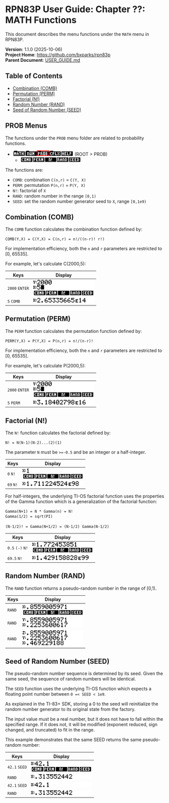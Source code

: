 # RPN83P User Guide: Chapter ??: MATH Functions

This document describes the menu functions under the `MATH` menu in RPN83P.

**Version**: 1.1.0 (2025-10-06)\
**Project Home**: https://github.com/bxparks/rpn83p \
**Parent Document**: [USER_GUIDE.md](USER_GUIDE.md)

## Table of Contents

- [Combination (COMB)](#combination-comb)
- [Permutation (PERM)](#permutation-perm)
- [Factorial (N!)](#factorial-n-)
- [Random Number (RAND)](#random-number-rand)
- [Seed of Random Number (SEED)](#seed-of-random-number-seed)

## PROB Menus

The functions under the `PROB` menu folder are related to probability functions.

- ![ROOT > PROB](images/menu/root-prob.png) (ROOT > PROB)
    - ![ROOT > PROB > Row1](images/menu/root-prob-1.png)

The functions are:

- `COMB`: combination `C(n,r)` = `C(Y, X)`
- `PERM`: permutation `P(n,r)` = `P(Y, X)`
- `N!`: factorial of `X`
- `RAND`: random number in the range `[0,1)`
- `SEED`: set the random number generator seed to `X`, range `[0,1e9)`

## Combination (COMB)

The `COMB` function calculates the combination function defined by:

```
COMB(Y,X) = C(Y,X) = C(n,r) = n!/((n-r)! r!)
```

For implementation efficiency, both the `n` and `r` parameters are restricted to
[0, 65535].

For example, let's calculate C(2000,5):

| **Keys**              | **Display** |
| ----------------      | --------------------- |
| `2000` `ENTER`        | ![](images/prob/comb-1.png) |
| `5` `COMB`            | ![](images/prob/comb-2.png) |

## Permutation (PERM)

The `PERM` function calculates the permutation function defined by:

```
PERM(Y,X) = P(Y,X) = P(n,r) = n!/(n-r)!
```

For implementation efficiency, both the `n` and `r` parameters are restricted to
[0, 65535].

For example, let's calculate P(2000,5):

| **Keys**              | **Display** |
| ----------------      | --------------------- |
| `2000` `ENTER`        | ![](images/prob/perm-1.png) |
| `5` `PERM`            | ![](images/prob/perm-2.png) |

## Factorial (N!)

The `N!` function calculates the factorial defined by:

```
N! = N(N-1)(N-2)...(2)(1)
```

The parameter `N` must be `>=-0.5` and be an integer or a half-integer.

| **Keys**              | **Display** |
| ----------------      | --------------------- |
| `0` `N!`              | ![](images/prob/fact-int-1.png) |
| `69` `N!`             | ![](images/prob/fact-int-2.png) |

For half-integers, the underlying TI-OS factorial function uses the properties
of the Gamma function which is a generalization of the factorial function:

```
Gamma(N+1) = N * Gamma(n) = N!
Gamma(1/2) = sqrt(PI)

(N-1/2)! = Gamma(N+1/2) = (N-1/2) Gamma(N-1/2)
```

| **Keys**              | **Display** |
| ----------------      | --------------------- |
| `0.5` `(-)` `N!`      | ![](images/prob/fact-halfint-1.png) |
| `69.5` `N!`           | ![](images/prob/fact-halfint-2.png) |

## Random Number (RAND)

The `RAND` function returns a pseudo-random number in the range of [0,1).

| **Keys**              | **Display** |
| ----------------      | --------------------- |
| `RAND`                | ![](images/prob/rand-1.png) |
| `RAND`                | ![](images/prob/rand-2.png) |
| `RAND`                | ![](images/prob/rand-3.png) |

## Seed of Random Number (SEED)

The pseudo-random number sequence is determined by its seed. Given the same
seed, the sequence of random numbers will be identical.

The `SEED` function uses the underlying TI-OS function which expects a floating
point number between `0 =< SEED < 1e9`.

As explained in the TI-83+ SDK, storing a 0 to the seed will reinitialize the
random number generator to its original state from the factory.

The input value must be a real number, but it does not have to fall within the
specified range. If it does not, it will be modified (exponent reduced, sign
changed, and truncated) to fit in the range.

This example demonstrates that the same SEED returns the same pseudo-random
number:

| **Keys**              | **Display** |
| ----------------      | --------------------- |
| `42.1` `SEED`         | ![](images/prob/seed-1.png) |
| `RAND`                | ![](images/prob/seed-2.png) |
| `42.1` `SEED`         | ![](images/prob/seed-3.png) |
| `RAND`                | ![](images/prob/seed-4.png) |

